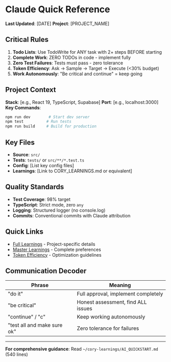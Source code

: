 # Claude Quick Reference

**Last Updated**: [DATE]
**Project**: [PROJECT_NAME]

## Critical Rules

1. **Todo Lists**: Use TodoWrite for ANY task with 2+ steps BEFORE starting
2. **Complete Work**: ZERO TODOs in code - implement fully
3. **Zero Test Failures**: Tests must pass - zero tolerance
4. **Token Efficiency**: Ask → Sample → Target → Execute (<30% budget)
5. **Work Autonomously**: "Be critical and continue" = keep going

## Project Context

**Stack**: [e.g., React 19, TypeScript, Supabase]
**Port**: [e.g., localhost:3000]
**Key Commands**:
```bash
npm run dev        # Start dev server
npm test          # Run tests
npm run build     # Build for production
```

## Key Files

- **Source**: `src/`
- **Tests**: `tests/` or `src/**/*.test.ts`
- **Config**: [List key config files]
- **Learnings**: [Link to CORY_LEARNINGS.md or equivalent]

## Quality Standards

- **Test Coverage**: 98% target
- **TypeScript**: Strict mode, zero `any`
- **Logging**: Structured logger (no console.log)
- **Commits**: Conventional commits with Claude attribution

## Quick Links

- [Full Learnings](./CORY_LEARNINGS.md) - Project-specific details
- [Master Learnings](~/cory-learnings/MASTER_LEARNINGS.md) - Complete preferences
- [Token Efficiency](~/cory-learnings/TOKEN_EFFICIENCY.md) - Optimization guidelines

## Communication Decoder

| Phrase | Meaning |
|--------|---------|
| "do it" | Full approval, implement completely |
| "be critical" | Honest assessment, find ALL issues |
| "continue" / "c" | Keep working autonomously |
| "test all and make sure ok" | Zero tolerance for failures |

---

**For comprehensive guidance**: Read `~/cory-learnings/AI_QUICKSTART.md` (540 lines)
